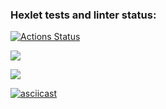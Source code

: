 ### Hexlet tests and linter status:
[![Actions Status](https://github.com/DmitriyMalay/frontend-project-44/actions/workflows/hexlet-check.yml/badge.svg)](https://github.com/DmitriyMalay/frontend-project-44/actions)

<a href="https://codeclimate.com/github/DmitriyMalay/frontend-project-44/maintainability"><img src="https://api.codeclimate.com/v1/badges/2ee7aea3e98b50a49ecb/maintainability" /></a>

<a href="https://asciinema.org/a/wxlb0eIMVo9PY4qK7UYKuOoVA" target="_blank"><img src="https://asciinema.org/a/wxlb0eIMVo9PY4qK7UYKuOoVA.svg" /></a>

[![asciicast](https://asciinema.org/a/fLmjbXPy3oqN6TcMWJH2Jhlrx.svg)](https://asciinema.org/a/fLmjbXPy3oqN6TcMWJH2Jhlrx)